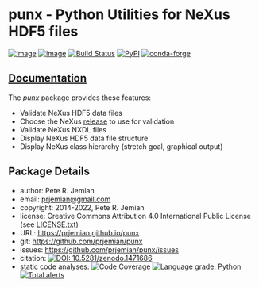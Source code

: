 # punx - Python Utilities for NeXus HDF5 files

[![image](https://img.shields.io/github/release/prjemian/punx.svg)](https://github.com/prjemian/punx/releases)
[![image](https://img.shields.io/github/tag/prjemian/punx.svg)](https://github.com/prjemian/punx/tags)
[![Build Status](https://img.shields.io/github/workflow/status/prjemian/punx/Unit%20Tests)](https://github.com/prjemian/punx/actions?query=workflow%3A%22Unit+Tests%22+branch%3Amain)
[![PyPI](https://img.shields.io/pypi/v/punx.svg)](https://pypi.python.org/pypi/punx)
[![conda-forge](https://img.shields.io/conda/vn/conda-forge/punx)](https://anaconda.org/conda-forge/punx)

## [Documentation](https://prjemian.github.io/punx)

The *punx* package provides these features:

- Validate NeXus HDF5 data files
- Choose the NeXus [release](https://github.com/nexusformat/definitions/releases) to use for validation
- Validate NeXus NXDL files
- Display NeXus HDF5 data file structure
- Display NeXus class hierarchy (stretch goal, graphical output)


## Package Details

- author:   Pete R. Jemian
- email:   <prjemian@gmail.com>
- copyright:   2014-2022, Pete R. Jemian
- license:   Creative Commons Attribution 4.0 International Public License (see [LICENSE.txt](punx/LICENSE.txt))
- URL:   <https://prjemian.github.io/punx>
- git:   <https://github.com/prjemian/punx>
- issues:   <https://github.com/prjemian/punx/issues>
- citation:   [![DOI: 10.5281/zenodo.1471686](https://zenodo.org/badge/DOI/10.5281/zenodo.1471686.svg)](https://doi.org/10.5281/zenodo.1471686)
- static code analyses:
  [![Code Coverage](https://coveralls.io/repos/github/prjemian/punx/badge.svg?branch=main)](https://coveralls.io/github/prjemian/punx?branch=main)
  [![Language grade: Python](https://img.shields.io/lgtm/grade/python/g/prjemian/punx.svg?logo=lgtm&logoWidth=18)](https://lgtm.com/projects/g/prjemian/punx/context:python)
  [![Total alerts](https://img.shields.io/lgtm/alerts/g/prjemian/punx.svg?logo=lgtm&logoWidth=18)](https://lgtm.com/projects/g/prjemian/punx/alerts/)
